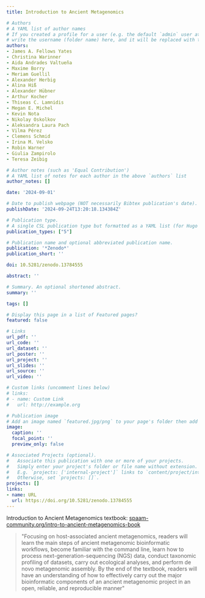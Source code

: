 ```yaml
---
title: Introduction to Ancient Metagenomics

# Authors
# A YAML list of author names
# If you created a profile for a user (e.g. the default `admin` user at `content/authors/admin/`), 
# write the username (folder name) here, and it will be replaced with their full name and linked to their profile.
authors:
- James A. Fellows Yates
- Christina Warinner
- Aida Andrades Valtueña
- Maxime Borry
- Meriam Guellil
- Alexander Herbig
- Alina Hiß
- Alexander Hübner
- Arthur Kocher
- Thiseas C. Lamnidis
- Megan E. Michel
- Kevin Nota
- Nikolay Oskolkov
- Aleksandra Laura Pach
- Vilma Pérez
- Clemens Schmid
- Irina M. Velsko
- Robin Warner
- Giulia Zampirolo
- Teresa Zeibig

# Author notes (such as 'Equal Contribution')
# A YAML list of notes for each author in the above `authors` list
author_notes: []

date: '2024-09-01'

# Date to publish webpage (NOT necessarily Bibtex publication's date).
publishDate: '2024-09-24T13:20:18.134384Z'

# Publication type.
# A single CSL publication type but formatted as a YAML list (for Hugo requirements).
publication_types: ["5"]

# Publication name and optional abbreviated publication name.
publication: '*Zenodo*'
publication_short: ''

doi: 10.5281/zenodo.13784555

abstract: ''

# Summary. An optional shortened abstract.
summary: ''

tags: []

# Display this page in a list of Featured pages?
featured: false

# Links
url_pdf: ''
url_code: ''
url_dataset: ''
url_poster: ''
url_project: ''
url_slides: ''
url_source: ''
url_video: ''

# Custom links (uncomment lines below)
# links:
# - name: Custom Link
#   url: http://example.org

# Publication image
# Add an image named `featured.jpg/png` to your page's folder then add a caption below.
image:
  caption: ''
  focal_point: ''
  preview_only: false

# Associated Projects (optional).
#   Associate this publication with one or more of your projects.
#   Simply enter your project's folder or file name without extension.
#   E.g. `projects: ['internal-project']` links to `content/project/internal-project/index.md`.
#   Otherwise, set `projects: []`.
projects: []
links:
- name: URL
  url: https://doi.org/10.5281/zenodo.13784555
---
```



Introduction to Ancient Metagenomics textbook: [spaam-community.org/intro-to-ancient-metagenomics-book](https://www.spaam-community.org/intro-to-ancient-metagenomics-book/)

> "Focusing on host-associated ancient metagenomics, readers will learn the main steps of ancient metagenomic bioinformatic workflows, become familiar with the command line, learn how to process next-generation-sequencing (NGS) data, conduct taxonomic profiling of datasets, carry out ecological analyses, and perform de novo metagenomic assembly. By the end of the textbook, readers will have an understanding of how to effectively carry out the major bioinformatic components of an ancient metagenomic project in an open, reliable, and reproducible manner"